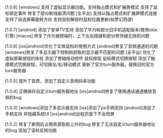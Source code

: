[1.0.8]
[windows]
支持了虚拟显示器功能。支持独占模式和扩展屏模式
支持了鼠标锁定事件
修复了部分断线崩溃问题
[全平台]
支持以独占模式和扩展屏模式连接
支持了自选屏幕旋转方向
支持鼠标解锁时鼠标位置更新(如梦幻西游)

[1.0.7]
[android]
添加了安卓TV支持
添加了华为和部分旧手机适配版本(使用skia引擎)
[macos]
修复了作为被控端时，上下左右按键和部分修饰键无效的问题

[1.0.6]
[ios|android]优化了实体鼠标的使用方式
[android]修复了音频通道的问题
[windows]修复了多显示器下控制和抓取的显示器不匹配的问题
[全平台]
优化了虚拟屏幕按钮的体验 添加了卷轴拖动控件 鼠标按钮 鼠标模式切换按钮
添加了触摸模式切换按钮，可切换左/右/移动模式
更新了官方turn服务器，替换旧的官方turn服务器

[1.0.5]
提升了音质，添加了自定义音频码率功能

[1.0.4]
正确保存自定义turn服务器地址
[ios|android]修复了使用通话通道播放音频的bug

[1.0.3]
[windows]添加了多显示器支持
[ios]添加了ps手柄支持
[android]添加了手柄支持 并隐藏系统UI
[ios|android]远程页面下不会熄屏

[1.0.2]
修复了断网后占用资源急剧上升的bug
修复了无法自定义turn服务器地址的bug
添加了滚轮反转功能
